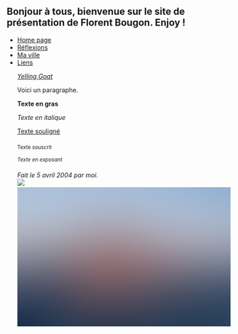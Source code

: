 ## Bonjour à tous, bienvenue sur le site de présentation de Florent Bougon. Enjoy !
<!-- création du menu -->
<ul class="navbar">
  <li><a href="index.html">Home page</a>
  <li><a href="reflexions.html">Réflexions</a>
  <li><a href="ville.html">Ma ville</a>
  <li><a href="liens.html">Liens</a>
    
<p><a href="https://youtu.be/JYEaAehLoQs?t=43"> 
<i>Yelling Goat</i></a>
<p>Voici un paragraphe.
<p><b>Texte en gras</b>
<p><i>Texte en italique</i>
<p><u>Texte souligné</u>
<p><sub>Texte souscrit</sub>
<!-- commentaire -->
<address><p><sup>Texte en exposant</sup>
<p>Fait le 5 avril 2004 par moi.
<br>

<img src="https://emojipedia-us.s3.dualstack.us-west-1.amazonaws.com/thumbs/120/apple/198/pile-of-poo_1f4a9.png" class="center">

<br>

<img src="https://raw.githubusercontent.com/FloBgn/FlorentBougon/master/bg.jpg" title="Photographie de J. Duchemin">

